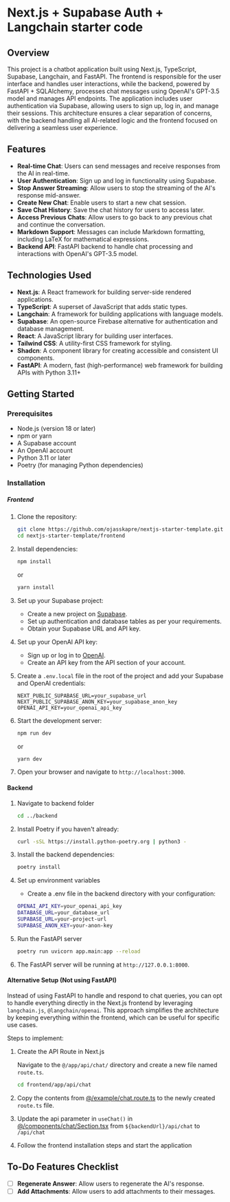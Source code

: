 # Next.js + Supabase Auth + Langchain starter code

## Overview

This project is a chatbot application built using Next.js, TypeScript, Supabase, Langchain, and FastAPI. The frontend is responsible for the user interface and handles user interactions, while the backend, powered by FastAPI + SQLAlchemy, processes chat messages using OpenAI's GPT-3.5 model and manages API endpoints. The application includes user authentication via Supabase, allowing users to sign up, log in, and manage their sessions. This architecture ensures a clear separation of concerns, with the backend handling all AI-related logic and the frontend focused on delivering a seamless user experience.

## Features

- **Real-time Chat**: Users can send messages and receive responses from the AI in real-time.
- **User Authentication**: Sign up and log in functionality using Supabase.
- **Stop Answer Streaming**: Allow users to stop the streaming of the AI's response mid-answer.
- **Create New Chat**: Enable users to start a new chat session.
- **Save Chat History**: Save the chat history for users to access later.
- **Access Previous Chats**: Allow users to go back to any previous chat and continue the conversation.
- **Markdown Support**: Messages can include Markdown formatting, including LaTeX for mathematical expressions.
- **Backend API**: FastAPI backend to handle chat processing and interactions with OpenAI's GPT-3.5 model.

## Technologies Used

- **Next.js**: A React framework for building server-side rendered applications.
- **TypeScript**: A superset of JavaScript that adds static types.
- **Langchain**: A framework for building applications with language models.
- **Supabase**: An open-source Firebase alternative for authentication and database management.
- **React**: A JavaScript library for building user interfaces.
- **Tailwind CSS**: A utility-first CSS framework for styling.
- **Shadcn**: A component library for creating accessible and consistent UI components.
- **FastAPI**: A modern, fast (high-performance) web framework for building APIs with Python 3.11+

## Getting Started

### Prerequisites

- Node.js (version 18 or later)
- npm or yarn
- A Supabase account
- An OpenAI account
- Python 3.11 or later
- Poetry (for managing Python dependencies)

### Installation

##### Frontend

1. Clone the repository:

   ```bash
   git clone https://github.com/ojasskapre/nextjs-starter-template.git
   cd nextjs-starter-template/frontend
   ```

2. Install dependencies:

   ```bash
   npm install
   ```

   or

   ```bash
   yarn install
   ```

3. Set up your Supabase project:

   - Create a new project on [Supabase](https://supabase.io/).
   - Set up authentication and database tables as per your requirements.
   - Obtain your Supabase URL and API key.

4. Set up your OpenAI API key:

   - Sign up or log in to [OpenAI](https://openai.com/).
   - Create an API key from the API section of your account.

5. Create a `.env.local` file in the root of the project and add your Supabase and OpenAI credentials:

   ```plaintext
   NEXT_PUBLIC_SUPABASE_URL=your_supabase_url
   NEXT_PUBLIC_SUPABASE_ANON_KEY=your_supabase_anon_key
   OPENAI_API_KEY=your_openai_api_key
   ```

6. Start the development server:

   ```bash
   npm run dev
   ```

   or

   ```bash
   yarn dev
   ```

7. Open your browser and navigate to `http://localhost:3000`.

#### Backend

1. Navigate to backend folder

   ```bash
   cd ../backend
   ```

2. Install Poetry if you haven't already:

   ```bash
   curl -sSL https://install.python-poetry.org | python3 -
   ```

3. Install the backend dependencies:

   ```bash
   poetry install
   ```

4. Set up environment variables

   - Create a .env file in the backend directory with your configuration:

   ```bash
   OPENAI_API_KEY=your_openai_api_key
   DATABASE_URL=your_database_url
   SUPABASE_URL=your-project-url
   SUPABASE_ANON_KEY=your-anon-key
   ```

5. Run the FastAPI server

   ```bash
   poetry run uvicorn app.main:app --reload
   ```

6. The FastAPI server will be running at `http://127.0.0.1:8000`.

#### Alternative Setup (Not using FastAPI)

Instead of using FastAPI to handle and respond to chat queries, you can opt to handle everything directly in the Next.js frontend by leveraging `langchain.js`, `@langchain/openai`. This approach simplifies the architecture by keeping everything within the frontend, which can be useful for specific use cases.

Steps to implement:

1. Create the API Route in Next.js

   Navigate to the `@/app/api/chat/` directory and create a new file named `route.ts`.

   ```bash
   cd frontend/app/api/chat
   ```

2. Copy the contents from [@/example/chat.route.ts](https://github.com/ojasskapre/nextjs-starter-template/blob/main/frontend/src/example/chat.route.ts) to the newly created `route.ts` file.

3. Update the api parameter in `useChat()` in [@/components/chat/Section.tsx](https://github.com/ojasskapre/nextjs-starter-template/blob/main/frontend/src/components/chat/Section.tsx) from `${backendUrl}/api/chat` to `/api/chat`

4. Follow the frontend installation steps and start the application

## To-Do Features Checklist

- [ ] **Regenerate Answer**: Allow users to regenerate the AI's response.
- [ ] **Add Attachments**: Allow users to add attachments to their messages.
